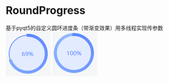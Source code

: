 # RoundProgress
基于pyqt5的自定义圆环进度条（带渐变效果）用多线程实现传参数
![RoundProgress](https://github.com/zhenhao-huang/RoundProgress/blob/master/%E8%BF%9B%E5%BA%A6%E6%9D%A11.png)
![RoundProgress](https://github.com/zhenhao-huang/RoundProgress/blob/master/%E8%BF%9B%E5%BA%A6%E6%9D%A12.png)
